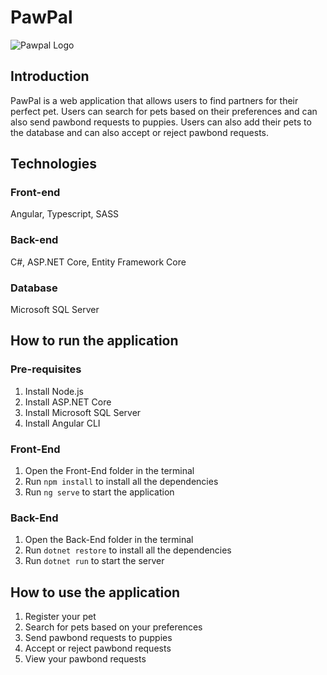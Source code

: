 # PawPal
![Pawpal Logo](https://i.imgur.com/LbnXSLO.png)
## Introduction
PawPal is a web application that allows users to find partners for their perfect pet. Users can search for pets based on their preferences and can also send pawbond requests to puppies. Users can also add their pets to the database and can also accept or reject pawbond requests.

## Technologies
### Front-end 
Angular, Typescript, SASS
### Back-end
C#, ASP.NET Core, Entity Framework Core
### Database 
Microsoft SQL Server


## How to run the application

### Pre-requisites
1. Install Node.js
2. Install ASP.NET Core
3. Install Microsoft SQL Server
4. Install Angular CLI

### Front-End
1. Open the Front-End folder in the terminal
2. Run `npm install` to install all the dependencies
3. Run `ng serve` to start the application

### Back-End
1. Open the Back-End folder in the terminal
2. Run `dotnet restore` to install all the dependencies
3. Run `dotnet run` to start the server

## How to use the application
1. Register your pet
2. Search for pets based on your preferences
3. Send pawbond requests to puppies
4. Accept or reject pawbond requests
5. View your pawbond requests